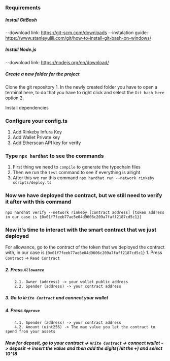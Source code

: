 ### Requirements

##### Install GitBash

--download link: https://git-scm.com/downloads
--instalation guide: https://www.stanleyulili.com/git/how-to-install-git-bash-on-windows/

##### Install Node.js

--download link: https://nodejs.org/en/download/

##### Create a new folder for the project

 Clone the git repository
    1. In the newly created folder you have to open a terminal here, to do that you have to right click and select the `Git bash here` option
    2. 

 Install dependencies

### Configure your config.ts
1. Add Rinkeby Infura Key
2. Add Wallet Private key
3. Add Etherscan API key for verify

### Type `npx hardhat` to see the commands
1. First thing we need to `compile` to generate the typechain files
2. Then we run the `test` command to see if everything is alright
3. After this we `run` this command `npx hardhat run --network rinkeby scripts/deploy.ts`

### Now we have deployed the contract, but we still need to verify it after with this command
`npx hardhat verify --network rinkeby [contract address] [token address in our case is {0x01f7feeb77ae5e04d9606c209a7faff2187cd5c1}]`

### Now it's time to interact with the smart contract that we just deployed 
For allowance, go to the contract of the token that we deployed the contract with, in our case is {`0x01f7feeb77ae5e04d9606c209a7faff2187cd5c1`}
    1. Press `Contract` -> `Read Contract`
##### 2. Press `Allowance`
        2.1. Owner (address) -> your wallet public address
        2.2. Spender (address) -> your contract address
##### 3. Go to `Write Contract` and connect your wallet
##### 4. Press `Approve`
        4.1. Spender (address) -> your contract address
        4.2. Amount (uint256) -> The max value you let the contract to spend from your assets
##### Now for deposit, go to your contract -> `Write Contract` -> connect wallet -> deposit -> insert the value and then add the digits( hit the +) and select 10^18
